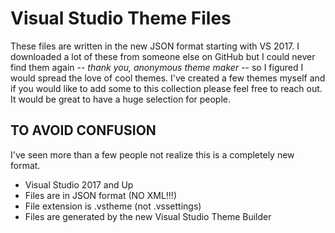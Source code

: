 # Visual Studio Theme Files

These files are written in the new JSON format starting with VS 2017. I downloaded a lot of these from someone else on GitHub but I could never find them again -- _thank you, anonymous theme maker_ -- so I figured I would spread the love of cool themes. I've created a few themes myself and if you would like to add some to this collection please feel free to reach out. It would be great to have a huge selection for people.

## TO AVOID CONFUSION ##

I've seen more than a few people not realize this is a completely new format. 

+ Visual Studio 2017 and Up
+ Files are in JSON format (NO XML!!!)
+ File extension is .vstheme (not .vssettings)
+ Files are generated by the new Visual Studio Theme Builder

